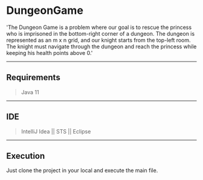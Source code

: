 # DungeonGame

'The Dungeon Game is a problem where our goal is to rescue the princess who is imprisoned in the bottom-right corner of a dungeon. 
The dungeon is represented as an m x n grid, and our knight starts from the top-left room. 
The knight must navigate through the dungeon and reach the princess while keeping his health points above 0.'

---
## Requirements

> Java 11

---

## IDE 
>IntelliJ Idea || STS || Eclipse

---

## Execution

Just clone the project in your local and execute the main file.
